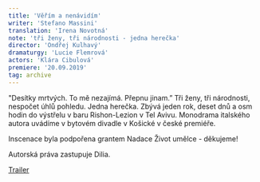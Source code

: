 ```yaml
---
title: 'Věřím a nenávidím'
writer: 'Stefano Massini'
translation: 'Irena Novotná'
note: 'tři ženy, tři národnosti - jedna herečka'
director: 'Ondřej Kulhavý'
dramaturgy: 'Lucie Flemrová'
actors: 'Klára Cibulová'
premiere: '20.09.2019'
tag: archive
---
```

"Desítky mrtvých. To mě nezajímá. Přepnu jinam.” Tři ženy, tři národnosti, nespočet úhlů pohledu. Jedna herečka. Zbývá jeden rok, deset dnů a osm hodin do výstřelu v baru Rishon-Lezion v Tel Avivu. Monodrama italského autora uvádíme v bytovém divadle v Košické v české premiéře.

Inscenace byla podpořena grantem Nadace Život umělce - děkujeme!

Autorská práva zastupuje Dilia.

[Trailer](https://www.youtube.com/watch?v=u3wrXN6Y0us)
